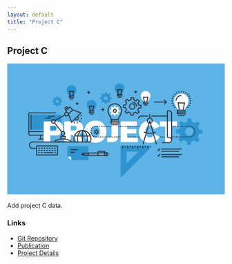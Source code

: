 ```yaml
---
layout: default
title: "Project C"
---
```


<h2>Project C</h2>
<img src="/assets/research_img/project1.jpg" alt="Project C" style="max-width:100%; height:auto;">
<p>Add project C data.</p>

<h3>Links</h3>
<ul>
    <li><a href="GIT_LINK_HERE" target="_blank">Git Repository</a></li>
    <li><a href="PUBLICATION_LINK_HERE" target="_blank">Publication</a></li>
    <li><a href="PROJECT_LINK_HERE" target="_blank">Project Details</a></li>
</ul>